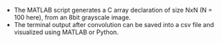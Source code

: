 - The MATLAB script generates a C array declaration of size NxN (N = 100 here), from an 8bit grayscale image. 
- The terminal output after convolution can be saved into a csv file and visualized using MATLAB or Python.
